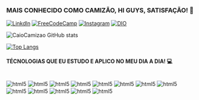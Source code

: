 ### MAIS CONHECIDO COMO CAMIZÃO, HI GUYS, SATISFAÇÃO! 🫡

[![Linkdln](https://img.shields.io/badge/LinkedIn-0077B5?style=for-the-badge&logo=linkedin&logoColor=white)](https://www.linkedin.com/in/caio-camiz%C3%A3o/)
[![FreeCodeCamp](https://img.shields.io/badge/freecodecamp-27273D?style=for-the-badge&logo=freecodecamp&logoColor=white)](https://www.freecodecamp.org/Caiocamizao)
[![Instagram](https://img.shields.io/badge/Instagram-E4405F?style=for-the-badge&logo=instagram&logoColor=white)](https://www.instagram.com/camizaocomz/)
[![DIO](https://img.shields.io/badge/DIO-1C1C1C?style=for-the-badge&logo=dio&logoColor=white)](https://www.dio.me/users/caio_quimica2013)

![CaioCamizao GitHub stats](https://github-readme-stats.vercel.app/api?username=caiocamizao&show_icons=true&theme=merko)

[![Top Langs](https://github-readme-stats.vercel.app/api/top-langs/?username=caiocamizao)](https://github.com/caiocamizao/github-readme-stats)

#### TÉCNOLOGIAS QUE EU ESTUDO E APLICO NO MEU DIA A DIA! 💻

<div style="display: inline_block"><br/>
  <img align="center" alt="html5" src="https://img.shields.io/badge/HTML5-E34F26?style=for-the-badge&logo=html5&logoColor=white" />
  <img align="center" alt="html5" src="https://img.shields.io/badge/CSS3-1572B6?style=for-the-badge&logo=css3&logoColor=white" />
  <img align="center" alt="html5" src="https://img.shields.io/badge/JavaScript-F7DF1E?style=for-the-badge&logo=javascript&logoColor=black" />
  <img align="center" alt="html5" src="https://img.shields.io/badge/TypeScript-3178C6?style=for-the-badge&logo=typescript&logoColor=white" />
  <img align="center" alt="html5" src="https://img.shields.io/badge/React-61DAFB?style=for-the-badge&logo=react&logoColor=white" />
  <img align="center" alt="html5" src="https://img.shields.io/badge/Node.js-339933?style=for-the-badge&logo=node.js&logoColor=white" />
  <img align="center" alt="html5" src="https://img.shields.io/badge/Express-000000?style=for-the-badge&logo=express&logoColor=white" />
  <img align="center" alt="html5" src="https://img.shields.io/badge/MongoDB-47A248?style=for-the-badge&logo=mongodb&logoColor=white" />
  <img align="center" alt="html5" src="https://img.shields.io/badge/Mocha-8D6748?style=for-the-badge&logo=mocha&logoColor=white" />
  <img align="center" alt="html5" src="https://img.shields.io/badge/npm-CB3837?style=for-the-badge&logo=npm&logoColor=white" />
  <img align="center" alt="html5" src="https://img.shields.io/badge/Git-F05032?style=for-the-badge&logo=git&logoColor=white" />
  <img align="center" alt="html5" src="https://img.shields.io/badge/Kotlin-0095D5?&style=for-the-badge&logo=kotlin&logoColor=white" />
  <img align="center" alt="html5" src="https://img.shields.io/badge/Spring_Boot-6DB33F?style=for-the-badge&logo=spring&logoColor=white" />
</div><br/>
